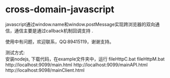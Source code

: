 cross-domain-javascript
=======================

javascript通过window.name和window.postMessage实现跨浏览器的双向通信，通信主要是通过callback机制回调支持 .
  

使用中有问题，欢迎联系，QQ:89415119，谢谢支持。

测试方式:	
安装nodejs, 下载代码，在example文件夹中，运行  fileHttpC.bat  fileHttpM.bat
http://localhost:9099/main.html	 http://localhost:9099/mainAPI.html	http://localhost:9098/mainClient.html